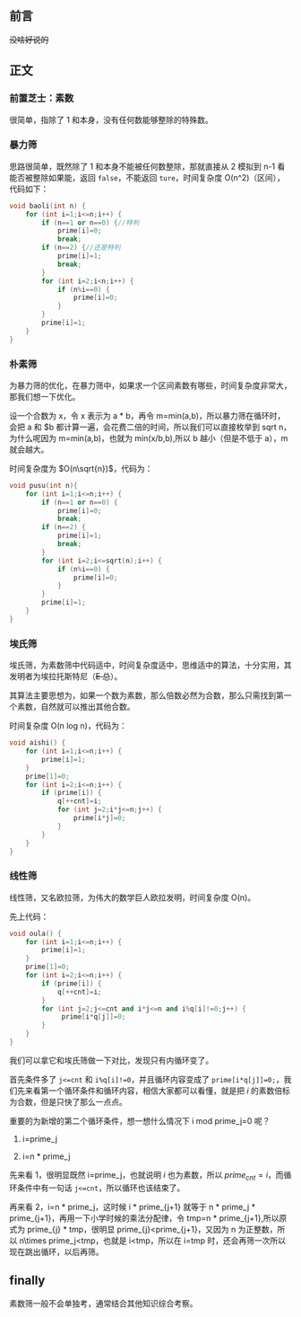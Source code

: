 ## 前言
~~没啥好说的~~
## 正文
### 前置芝士：素数
很简单，指除了 1 和本身，没有任何数能够整除的特殊数。
### 暴力筛
思路很简单，既然除了 1 和本身不能被任何数整除，那就直接从 2 模拟到 n-1 看能否被整除如果能，返回 `false`，不能返回 `ture`，时间复杂度 O(n^2)（区间），代码如下：
```cpp
void baoli(int n) {
    for (int i=1;i<=n;i++) {
        if (n==1 or n==0) {//特判
            prime[i]=0;
            break;
        if (n==2) {//还是特判
            prime[i]=1;
            break;
        }
        for (int i=2;i<n;i++) {
            if (n%i==0) {
                prime[i]=0;
            }
        }
        prime[i]=1;
    }
}
```
### 朴素筛
为暴力筛的优化，在暴力筛中，如果求一个区间素数有哪些，时间复杂度非常大，那我们想一下优化。

设一个合数为 x，令 x 表示为 a * b，再令 m=min(a,b)，所以暴力筛在循环时，会把 a 和 $b 都计算一遍，会花费二倍的时间，所以我们可以直接枚举到 sqrt n，为什么呢因为 m=min(a,b)，也就为 min(x/b,b),所以 b 越小（但是不低于 a），m 就会越大。

时间复杂度为 $O(n\sqrt{n})$，代码为：
```cpp
void pusu(int n){
    for (int i=1;i<=n;i++) {
        if (n==1 or n==0) {
            prime[i]=0;
            break;
        if (n==2) {
            prime[i]=1;
            break;
        }
        for (int i=2;i<=sqrt(n);i++) {
            if (n%i==0) {
                prime[i]=0;
            }
        }
        prime[i]=1;
    }
}
```
### 埃氏筛
埃氏筛，为素数筛中代码适中，时间复杂度适中，思维适中的算法，十分实用，其发明者为埃拉托斯特尼（~~E 总~~）。

其算法主要思想为，如果一个数为素数，那么倍数必然为合数，那么只需找到第一个素数，自然就可以推出其他合数。

时间复杂度 O(n log n)，代码为：
```cpp
void aishi() { 
    for (int i=1;i<=n;i++) {
        prime[i]=1;
    }
    prime[1]=0;
    for (int i=2;i<=n;i++) {
        if (prime[i]) {
            q[++cnt]=i;
            for (int j=2;i*j<=n;j++) {
                prime[i*j]=0;
            }
        }
    }
}
```
### 线性筛
线性筛，又名欧拉筛，为伟大的数学巨人欧拉发明，时间复杂度 O(n)。

先上代码：
```cpp
void oula() {
    for (int i=1;i<=n;i++) {
        prime[i]=1;
    }
    prime[1]=0;
    for (int i=2;i<=n;i++) {
        if (prime[i]) {
            q[++cnt]=i;
        }
        for (int j=2;j<=cnt and i*j<=n and i%q[i]!=0;j++) {
             prime[i*q[j]]=0;
        }
    }
}
```
我们可以拿它和埃氏筛做一下对比，发现只有内循环变了。

首先条件多了 `j<=cnt` 和 `i%q[i]!=0`，并且循环内容变成了 `prime[i*q[j]]=0;`，我们先来看第一个循环条件和循环内容，相信大家都可以看懂，就是把 $i$ 的素数倍标为合数，但是只快了那么一点点。

重要的为新增的第二个循环条件，想一想什么情况下 i mod prime_j=0 呢？

1. i=prime_j

2. i=n * prime_j

先来看 1，很明显既然 i=prime_j，也就说明 $i$ 也为素数，所以 $prime_{cnt}=i$，而循环条件中有一句话 `j<=cnt`，所以循环也该结束了。

再来看 2，i=n * prime_j，这时候 i * prime_{j+1} 就等于 n * prime_j * prime_{j+1}，再用一下小学时候的乘法分配律，令 tmp=n * prime_{j+1},所以原式为 prime_{j} * tmp，很明显 prime_{j}<prime_{j+1}，又因为 n 为正整数，所以 n\times prime_j<tmp，也就是 i<tmp，所以在 i=tmp 时，还会再筛一次所以现在跳出循环，以后再筛。
## finally
素数筛一般不会单独考，通常结合其他知识综合考察。
